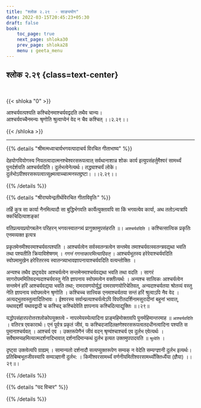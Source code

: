 ```yaml
---
title: "श्लोक २.२९  - साङ्ययोग"
date: 2022-03-15T20:45:23+05:30
draft: false
book:
    toc_page: true
    next_page: shloka30
    prev_page: shloka28
    menu : geeta_menu
---
```




## श्लोक २.२९ {class=text-center}

<br/>

{{< shloka  "0"  >}}

आश्चर्यवत्पश्यति कश्चिदेनमाश्चर्यवद्वदति तथैव चान्यः।   
आश्चर्यवच्चैनमन्यः श्रृणोति श्रुत्वाप्येनं वेद न चैव कश्चित्  ।।२.२९।।


{{< /shloka >}}

---


{{% details "श्रीमत्मध्वाचार्यभगवत्पादाचर्य विरचित  गीताभाष्य" %}}

देहयोगवियोगस्य नियतत्वादात्मनश्चेश्वरसरूपत्वात् सर्वथानाशान्न शोकः कार्य इत्युपसंहर्तुमैश्वरं सामर्थ्यं पुनर्दर्शयति आश्चर्यवदिति। दुर्लभत्वेनेत्यर्थः। तद्ध्याश्चर्यं लोके। दुर्लभोऽपीश्वरसरूपत्वात्सूक्ष्मत्वाच्चात्मनस्तद्द्रष्टा। ।।२.२९।।

{{% /details %}}



{{% details "श्रीराघवेन्द्रतीर्थविरचित गीताविवृतिः" %}}

तर्हि कुत्र सा कार्या नैनमित्यादौ सा बुद्धिर्भगवति कार्येत्युक्तावपि सा
किं भगवत्येव कार्या, अथ ततोऽन्यत्रापि क्कचिदित्याशङ्कां

वतिप्रत्ययप्रयोगबलेन  परिहरन्‌ भगवत्स्वातन्त्र्यं प्रागुक्तमुपसंहरति
॥। `आश्चर्यवदिति` । कश्चित्सात्विक प्रकृतिः एनमव्यक्त इत्यत्र

प्रकृतमेनमीश्वरमाश्चर्यवत्पश्यति । आश्चर्यत्वेन सर्वस्वतन्त्रत्वेन सन्तमेव
तमाश्चर्यवत्स्वतन्त्रवद्यथा भवति तथा पश्यतीति क्रियाविशेषणम्‌ । *गगनं
गगनाकारमित्यादिवत्‌* । आश्चर्यभूतस्य हरेरेवाश्चर्यवदिति स्वोपमामुखेन
हरेरितरस्य स्वातन्त्र्याभावज्ञापनायाश्चर्यवदिति वत्यन्तोक्तिः । 

अन्यश्च तथैव द्रष्टृवदेव आश्चर्यत्वेन सन्तमेनमाश्चर्यवद्यथा भवति तथा वदति । सागरं
सागरोपममितिवदन्यदाश्चर्यवस्तु नेति ज्ञापनाय स्वोपमत्वेन वक्तीत्यर्थः ।
अन्यश्च सात्विकः आश्चर्यत्वेन सन्तमेनं हरिं आश्चर्यवद्यया भवति तथा;
रामरावणयोर्युद्धं रामरावणयोरिचेतिवत्‌, अन्यदाश्चर्यतया श्रोतव्यं वस्तु
नेति ज्ञापनाय स्वोपमत्वेन श्रृणोति । कश्चिच्च सात्त्विक एनमाश्चर्यतया सन्तं
हरिं श्रुत्वाऽपि नैव वेद । अत्यद्भुतवस्तुत्वादितिभावः । ईश्वरस्य
सर्वान्प्रत्याश्चर्यत्वेऽपि विपरीतदर्शिनामसुरादीनां बहूनां भावात्‌,
यथावद्दर्शी यथावद्वादी च कश्चिद्‌ कश्चिदेवेति ज्ञापनाय कश्चिदित्याद्युक्तिः
॥।२९॥ 

यद्धोपसंहारपरोत्तरश्लोकोपयुक्तत्वे - नापरमेयस्येत्यादिना 
प्राङ्‌महिमोक्तावपि पुनर्महिमान्तरमाह ॥ `आश्चर्यवदिति` । वतिरत्र एवकारार्थः।
एनं पूर्वत्र प्रकृतं जीवं, यः कश्चिदजादिलक्षणेश्वरसरूपत्वतदधीनत्वादिना
पश्यति स पुमानाश्चर्यवत्‌ । आश्चर्य एव । उक्तरूपेणैनं जीवं वदन्‌ श्रृण्वंश्चाश्चर्य
एव दुर्लभ एवेत्यर्थः । सर्वेषामप्यहमित्यात्मदर्शनादिभावात्‌ दर्शनादिमान्कथं
दुर्लभ इत्यत उक्तमुपपादयति ॥ `श्रुत्वेति` । 

दृष्ट्वा उक्त्वेत्यपि ग्राह्यम्‌ । सामान्यतो दर्शनादौ सत्यप्युक्तरूपेण सम्यक्‌ न वेदेति सम्यग्ज्ञानी दुर्लभ इत्यर्थः। प्रतिबिम्बभूतजीवस्यापि सम्यञ्ज्ञानी दुर्लभ: । किमीश्वरसामर्थ्यं  वर्णनीयमितीश्वरसामर्थ्योक्तिर्ध्येया (ज्ञैया) ।। २९॥।


{{% /details %}}



{{% details "पद विचार" %}}


{{% /details %}}
